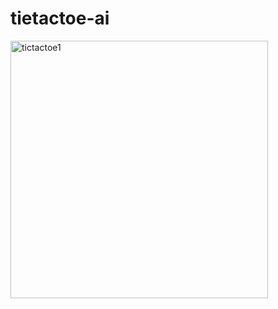 # tietactoe-ai

<img width="412" alt="tictactoe1" src="https://github.com/lileetung/tictactoe-ai/assets/83776772/e77ce8dd-ddaa-4785-8954-f684f36b2bcb">
